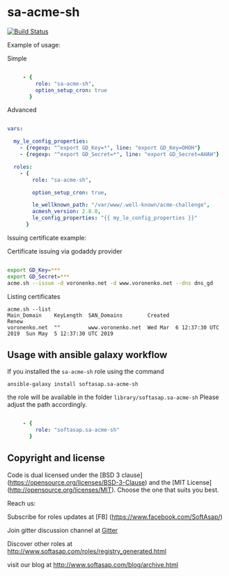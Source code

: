 sa-acme-sh
==========

[![Build Status](https://travis-ci.com/softasap/sa-acme-sh.svg?branch=master)](https://travis-ci.com/softasap/sa-acme-sh)


Example of usage:

Simple

```YAML

     - {
         role: "sa-acme-sh",
         option_setup_cron: true
       }


```

Advanced

```YAML

vars:

  my_le_config_properties: 
    - {regexp: "^export GD_Key=*", line: "export GD_Key=OHOH"}
    - {regexp: "^export GD_Secret=*", line: "export GD_Secret=AHAH"} 

  roles:
    - {
        role: "sa-acme-sh",

        option_setup_cron: true,

        le_wellknown_path: "/var/www/.well-known/acme-challenge",
        acmesh_version: 2.8.0,
        le_config_properties: "{{ my_le_config_properties }}" 
      }


```

Issuing certificate example:

Certificate issuing via godaddy provider 

```sh

export GD_Key=***
export GD_Secret=***
acme.sh --issue -d voronenko.net -d www.voronenko.net --dns dns_gd

```

Listing certificates 
```
acme.sh --list
Main_Domain    KeyLength  SAN_Domains        Created                       Renew
voronenko.net  ""         www.voronenko.net  Wed Mar  6 12:37:30 UTC 2019  Sun May  5 12:37:30 UTC 2019
```



Usage with ansible galaxy workflow
----------------------------------

If you installed the `sa-acme-sh` role using the command


`
   ansible-galaxy install softasap.sa-acme-sh
`

the role will be available in the folder `library/softasap.sa-acme-sh`
Please adjust the path accordingly.

```YAML

     - {
         role: "softasap.sa-acme-sh"
       }

```




Copyright and license
---------------------

Code is dual licensed under the [BSD 3 clause] (https://opensource.org/licenses/BSD-3-Clause) and the [MIT License] (http://opensource.org/licenses/MIT). Choose the one that suits you best.

Reach us:

Subscribe for roles updates at [FB] (https://www.facebook.com/SoftAsap/)

Join gitter discussion channel at [Gitter](https://gitter.im/softasap)

Discover other roles at  http://www.softasap.com/roles/registry_generated.html

visit our blog at http://www.softasap.com/blog/archive.html 
